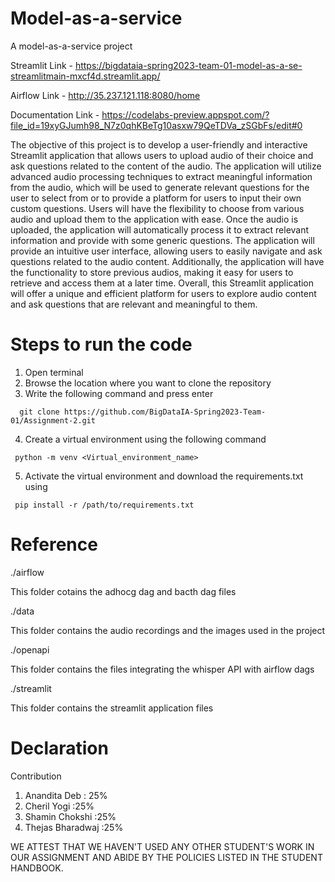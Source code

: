 # Model-as-a-service
A model-as-a-service project 


Streamlit Link - https://bigdataia-spring2023-team-01-model-as-a-se-streamlitmain-mxcf4d.streamlit.app/

Airflow Link - http://35.237.121.118:8080/home

Documentation Link - https://codelabs-preview.appspot.com/?file_id=19xyGJumh98_N7z0qhKBeTg10asxw79QeTDVa_zSGbFs/edit#0

The objective of this project is to develop a user-friendly and interactive Streamlit application that allows users to upload audio of their choice and ask questions related to the content of the audio. The application will utilize advanced audio processing techniques to extract meaningful information from the audio, which will be used to generate relevant questions for the user to select from or to provide a platform for users to input their own custom questions.
Users will have the flexibility to choose from various audio and upload them to the application with ease. Once the audio is uploaded, the application will automatically process it to extract relevant information and provide with some generic questions.
The application will provide an intuitive user interface, allowing users to easily navigate and ask questions related to the audio content. Additionally, the application will have the functionality to store previous audios, making it easy for users to retrieve and access them at a later time.
Overall, this Streamlit application will offer a unique and efficient platform for users to explore audio content and ask questions that are relevant and meaningful to them.

# Steps to run the code
1. Open terminal
2. Browse the location where you want to clone the repository
3. Write the following command and press enter 
````
  git clone https://github.com/BigDataIA-Spring2023-Team-01/Assignment-2.git
 ````
 4. Create a virtual environment using the following command
 ````
  python -m venv <Virtual_environment_name>
 ````
 5. Activate the virtual environment and download the requirements.txt using
 ````
  pip install -r /path/to/requirements.txt
 ````
# Reference 
./airflow

This folder cotains the adhocg dag and bacth dag files 

./data 

This folder contains the audio recordings and the images used in the project

./openapi

This folder contains the files integrating the whisper API with airflow dags

./streamlit 

This folder contains the streamlit application files
# Declaration 
Contribution 
 
1. Anandita Deb : 25%
2. Cheril Yogi :25%
3. Shamin Chokshi :25%
4. Thejas Bharadwaj :25%
 
WE ATTEST THAT WE HAVEN'T USED ANY OTHER STUDENT'S WORK IN OUR ASSIGNMENT AND ABIDE BY THE POLICIES LISTED IN THE STUDENT HANDBOOK.

